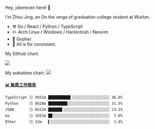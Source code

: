 Hey, jokereven here! 👋

I'm Zhou Jing, an On the verge of graduation college student at WuHan.

-   :hammer_and_pick: Go / React / Python / TypeScript
-   :pencil2: Arch Linux / Windows / Hackintosh / Neovim
-   :seedling: Gopher
-   :thought_balloon: All is for consistent.

My Github chart:

![](https://ghchart.rshah.org/JonnieWayy)

My wakatime chart:
![](https://wakatime.com/share/@jokereven/1679dc82-4bf9-4b63-9203-390d608503de.png)

<!-- waka-box start -->
#### <a href="https://gist.github.com/9f8118785e2d128d746db5f61b0e0a2a" target="_blank">📊 每周工作报告</a>
```text
TypeScript 🕓 9h51m ██████████▎░░░░░░░░░░░░░░░░░ 36.6%
Python     🕓 8h28m ████████▊░░░░░░░░░░░░░░░░░░░ 31.5%
JSON       🕓 6h12m ██████▍░░░░░░░░░░░░░░░░░░░░░ 23.1%
Go         🕓 1h53m █▉░░░░░░░░░░░░░░░░░░░░░░░░░░  7.0%
Other      🕓 22m   ▍░░░░░░░░░░░░░░░░░░░░░░░░░░░  1.4%
```
<!-- Powered by https://github.com/journey-ad/waka-box-go . -->
<!-- waka-box end -->
